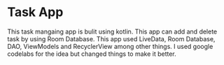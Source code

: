 # Task App

This task mangaing app is bulit using kotlin. This app can add and delete task by using Room Database. This app used LiveData, Room Database, DAO, ViewModels and RecyclerView among other things. I used google codelabs for the idea but changed things to make it better. 
